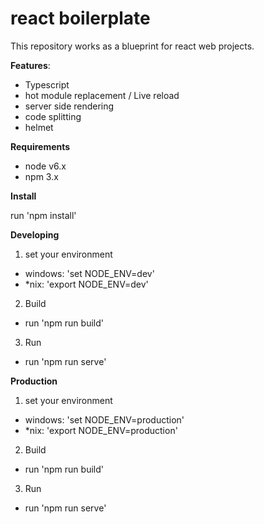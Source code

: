 # react boilerplate

This repository works as a blueprint for react web projects.

**Features**:

- Typescript
- hot module replacement / Live reload
- server side rendering
- code splitting
- helmet

**Requirements**

- node v6.x
- npm 3.x

**Install**

run 'npm install'

**Developing**

1. set your environment
- windows: 'set NODE_ENV=dev'
- *nix: 'export NODE_ENV=dev'
2. Build
- run 'npm run build'
3. Run
- run 'npm run serve'

**Production**

1. set your environment
- windows: 'set NODE_ENV=production'
- *nix: 'export NODE_ENV=production'
2. Build
- run 'npm run build'
3. Run
- run 'npm run serve'
